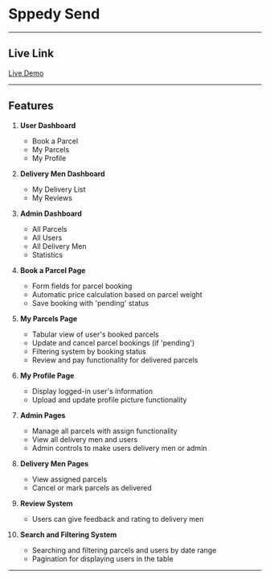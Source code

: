 # Sppedy Send


---

## Live Link

[Live Demo](https://speedy-981eb.web.app)

---

## Features

1. **User Dashboard**
   - Book a Parcel
   - My Parcels
   - My Profile

2. **Delivery Men Dashboard**
   - My Delivery List
   - My Reviews

3. **Admin Dashboard**
   - All Parcels
   - All Users
   - All Delivery Men
   - Statistics

4. **Book a Parcel Page**
   - Form fields for parcel booking
   - Automatic price calculation based on parcel weight
   - Save booking with 'pending' status

5. **My Parcels Page**
   - Tabular view of user's booked parcels
   - Update and cancel parcel bookings (if 'pending')
   - Filtering system by booking status
   - Review and pay functionality for delivered parcels

6. **My Profile Page**
   - Display logged-in user's information
   - Upload and update profile picture functionality

7. **Admin Pages**
   - Manage all parcels with assign functionality
   - View all delivery men and users
   - Admin controls to make users delivery men or admin

8. **Delivery Men Pages**
   - View assigned parcels
   - Cancel or mark parcels as delivered

9. **Review System**
   - Users can give feedback and rating to delivery men

10. **Search and Filtering System**
    - Searching and filtering parcels and users by date range
    - Pagination for displaying users in the table

---



